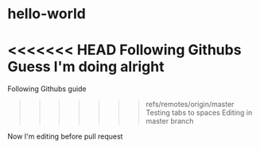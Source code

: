 # hello-world
<<<<<<< HEAD
Following Githubs
Guess I'm doing alright
=======
Following Githubs guide

>>>>>>> refs/remotes/origin/master
  Testing tabs to spaces
Editing in master branch

Now I'm editing before pull request
